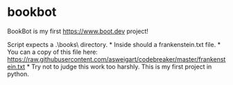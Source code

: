 # bookbot
BookBot is my first https://www.boot.dev project!

Script expects a .\books\ directory.
    * Inside should a frankenstein.txt file.
    * You can a copy of this file here: https://raw.githubusercontent.com/asweigart/codebreaker/master/frankenstein.txt
    * Try not to judge this work too harshly. This is my first project in python.

